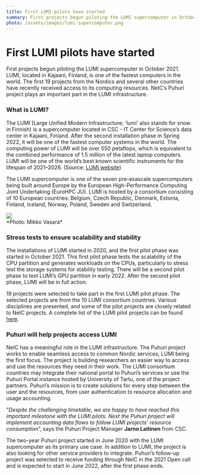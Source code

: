 ```yaml
---
title: First LUMI pilots have started
summary: First projects begun piloting the LUMI supercomputer in October 2021. LUMI, located in Kajaani, Finland, is one of the fastest computers in the world. The first 19 projects from the Nordics and several other countries have recently received access to its computing resources. NeIC’s Puhuri project plays an important part in the LUMI infrastructure.
photo: /assets/images/lumi-supercomputer.png
---
```


First LUMI pilots have started
===========================

First projects begun piloting the LUMI supercomputer in October 2021. LUMI, located in Kajaani, Finland, is one of the fastest computers in the world. The first 19 projects from the Nordics and several other countries have recently received access to its computing resources. NeIC’s Puhuri project plays an important part in the LUMI infrastructure. 

### What is LUMI?

The LUMI (Large Unified Modern Infrastructure; ‘lumi’ also stands for snow in Finnish) is a supercomputer located in CSC - IT Center for Science’s data center in Kajaani, Finland. After the second installation phase in Spring 2022, it will be one of the fastest computer systems in the world. The computing power of LUMI will be over 550 petaflops, which is equivalent to the combined performance of 1.5 million of the latest laptop computers. LUMI will be one of the world’s best known scientific instruments for the lifespan of 2021–2026. (Source: [LUMI website](https://www.lumi-supercomputer.eu/about-lumi/))

The LUMI supercomputer is one of the seven pre-exascale supercomputers being built around Europe by the European High-Performance Computing Joint Undertaking (EuroHPC JU). LUMI is hosted by a consortium consisting of 10 European countries: Belgium, Czech Republic, Denmark, Estonia, Finland, Iceland, Norway, Poland, Sweden and Switzerland.

<img class="normal" src="{% include baseurl %}/assets/images/news/lumi-supercomputer.png" margin="0px 5px">
<br> *Photo: Mikko Vasara*

### Stress tests to ensure scalability and stability

The installations of LUMI started in 2020, and the first pilot phase was started in October 2021. This first pilot phase tests the scalability of the CPU partition and generates workloads on the CPUs, particularly to stress test the storage systems for stability testing. There will be a second pilot phase to test LUMI’s GPU partition in early 2022. After the second pilot phase, LUMI will be in full action. 

19 projects were selected to take part in the first LUMI pilot phase. The selected projects are from the 10 LUMI consortium countries. Various disciplines are presented, and some of the pilot projects are closely related to NeIC projects. A complete list of the LUMI pilot projects can be found [here](https://www.lumi-supercomputer.eu/lumi-pilot-projects-selected/).

### Puhuri will help projects access LUMI

NeIC has a meaningful role in the LUMI infrastructure. The Puhuri project works to enable seamless access to common Nordic services, LUMI being the first focus. The project is building researchers an easier way to access and use the resources they need in their work. The LUMI consortium countries may integrate their national portal to Puhuri’s services or use the Puhuri Portal instance hosted by University of Tartu, one of the project partners. Puhuri’s mission is to create solutions for every step between the user and the resources, from user authentication to resource allocation and usage accounting.

"*Despite the challenging timetable, we are happy to have reached this important milestone with the LUMI pilots. Next the Puhuri project will implement accounting data flows to follow LUMI projects’ resource consumption*”, says the Puhuri Project Manager **Jarno Laitinen** from CSC.

The two-year Puhuri project started in June 2020 with the LUMI supercomputer as its primary use case. In addition to LUMI, the project is also looking for other service providers to integrate. Puhuri’s follow-up project was selected to receive funding through NeIC in the 2021 Open call and is expected to start in June 2022, after the first phase ends. 
